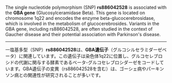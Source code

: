 The single nucleotide polymorphism (SNP) **rs886042528** is associated with the **GBA gene** (Glucosylceramidase Beta). This gene is located on chromosome 1q22 and encodes the enzyme beta-glucocerebrosidase, which is involved in the metabolism of glucocerebrosides. Variants in the GBA gene, including rs886042528, are often studied in the context of Gaucher disease and their potential association with Parkinson's disease.

---

一塩基多型（SNP）**rs886042528**は、**GBA遺伝子**（グルコシルセラミダーゼベータ）に関連しています。この遺伝子は染色体1q22に位置し、グルコセレブロシドの代謝に関与する酵素であるベータ-グルコセレブロシダーゼをコードしています。GBA遺伝子の変異（rs886042528を含む）は、ゴーシェ病やパーキンソン病との関連性が研究されることが多いです。